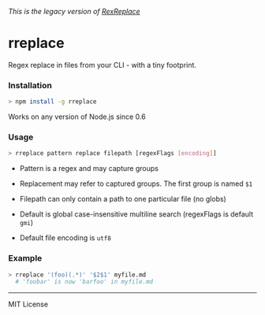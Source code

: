 _This is the legacy version of [RexReplace](https://www.npmjs.com/package/rexreplace)_

# rreplace

Regex replace in files from your CLI - with a tiny footprint.

### Installation

```bash
> npm install -g rreplace
```

Works on any version of Node.js since 0.6

### Usage

```bash
> rreplace pattern replace filepath [regexFlags [encoding]]
```

- Pattern is a regex and may capture groups

- Replacement may refer to captured groups. The first group is named `$1`

- Filepath can only contain a path to one particular file (no globs)

- Default is global case-insensitive multiline search (regexFlags is default `gmi`)

- Default file encoding is `utf8`

### Example

```bash
> rreplace '(foo)(.*)' '$2$1' myfile.md
  # 'foobar' is now 'barfoo' in myfile.md
```

---

MIT License
